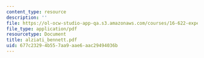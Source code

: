 ```yaml
---
content_type: resource
description: ''
file: https://ol-ocw-studio-app-qa.s3.amazonaws.com/courses/16-622-experimental-projects-ii-fall-2003/677c23294b557aa9aae6aac29494036b_alziati_bennett.pdf
file_type: application/pdf
resourcetype: Document
title: alziati_bennett.pdf
uid: 677c2329-4b55-7aa9-aae6-aac29494036b
---
```

